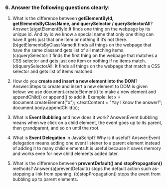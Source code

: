 
### 6. Answer the following questions clearly:

1. What is the difference between **getElementById, getElementsByClassName, and querySelector / querySelectorAll**?
Answer:(a)getElementById:It finds one thing on the webpage by its unique id. And by id we know a special name that only one thing can have.It gets just that one item or nothing if it’s not there.
(b)getElementsByClassName:It finds all things on the webpage that have the same classand gets list of all matching items.
(c)querySelector:It finds the first thing on the webpage that matches a CSS selector and gets just one item or nothing if no items match.
(d)querySelectorAll: It finds all things on the webpage that match a CSS selector and gets list of items matched.

2. How do you **create and insert a new element into the DOM**?
Answer:Steps to create and insert a new element to DOM is given below:
we use document.createElement() to make a new element and appendChild() or append() to add it.
Example:
let x = document.createElement("x");
x.textContent = "Yay I know the answer!";
document.body.appendChild(x);

3. What is **Event Bubbling** and how does it work?
Answer:Event bubbling means when we click on a child element, the event goes up to its parent, then grandparent, and so on until the root.

4. What is **Event Delegation** in JavaScript? Why is it useful?
Answer:Event delegation means adding one event listener to a parent element instead of adding it to many child elements.It is useful because it saves memory and works even for new child elements added later.

5. What is the difference between **preventDefault() and stopPropagation()** methods?
Answer:(a)preventDefault() stops the default action such as- stopping a link from opening.
(b)stopPropagation() stops the event from bubbling up to parent elements.

